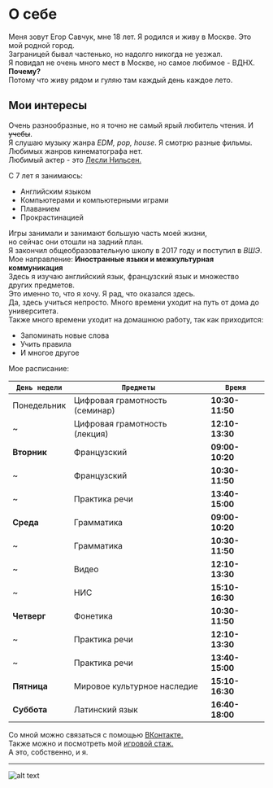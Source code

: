 О себе
=======
Меня зовут Егор Савчук, мне 18 лет. Я родился и живу в Москве. Это мой родной город.  
Заграницей бывал частенько, но надолго никогда не уезжал.  
Я повидал не очень много мест в Москве, но самое любимое - ВДНХ.  
__Почему?__  
Потому что живу рядом и гуляю там каждый день каждое лето.

Мои интересы  
-------
Очень разнообразные, но я точно не самый ярый любитель чтения. И ~~учебы~~.  
Я слушаю музыку жанра _EDM, pop, house_. Я смотрю разные фильмы. Любимых жанров кинематографа нет.  
Любимый актер - это [Лесли Нильсен.](https://ru.wikipedia.org/wiki/%D0%9D%D0%B8%D0%BB%D1%8C%D1%81%D0%B5%D0%BD,_%D0%9B%D0%B5%D1%81%D0%BB%D0%B8)  

С 7 лет я занимаюсь:
  * Английским языком
  * Компьютерами и компьютерными играми
  * Плаванием
  * Прокрастинацией
  
Игры занимали и занимают большую часть моей жизни,  
но сейчас они отошли на задний план.  
Я закончил общеобразовательную школу в 2017 году и поступил в _ВШЭ_.  
Мое направление: **Иностранные языки и межкультурная коммуникация**  
Здесь я изучаю английский язык, французский язык и множество других предметов.  
Это именно то, что я хочу. Я рад, что оказался здесь.  
Да, здесь учиться непросто. Много времени уходит на путь от дома до университета.  
Также много времени уходит на домашнюю работу, так как приходится:  
* Запоминать новые слова
* Учить правила
* И многое другое

Мое расписание:  

`День недели` | `Предметы` | `Время` 
--- | --- | --- 
Понедельник | Цифровая грамотность (семинар) | __10:30-11:50__ 
 ~ | Цифровая грамотность (лекция) | __12:10-13:30__ 
**Вторник** | Французский | __09:00-10:20__ 
 ~ | Французский | __10:30-11:50__ 
 ~ | Практика речи | __13:40-15:00__ 
**Среда**  | Грамматика | __09:00-10:20__ 
 ~ | Грамматика | __10:30-11:50__ 
 ~ | Видео | __12:10-13:30__ 
 ~ | НИС | __15:10-16:30__ 
**Четверг** | Фонетика | __10:30-11:50__ 
 ~ | Практика речи | __12:10-13:30__
 ~ | Практика речи | __13:40-15:00__
**Пятница** | Мировое культурное наследие | __15:10-16:30__ 
**Суббота** | Латинский язык | __16:40-18:00__

Со мной можно связаться с помощью [ВКонтакте.](http://www.vk.com/tuskwyn)  
Также можно и посмотреть мой [игровой стаж.](http://steamcommunity.com/id/Tuskwyn)  
А это, собственно, и я.

----------
![alt text](https://pp.userapi.com/c841522/v841522003/54be1/ivC7HS9cgHg.jpg)
